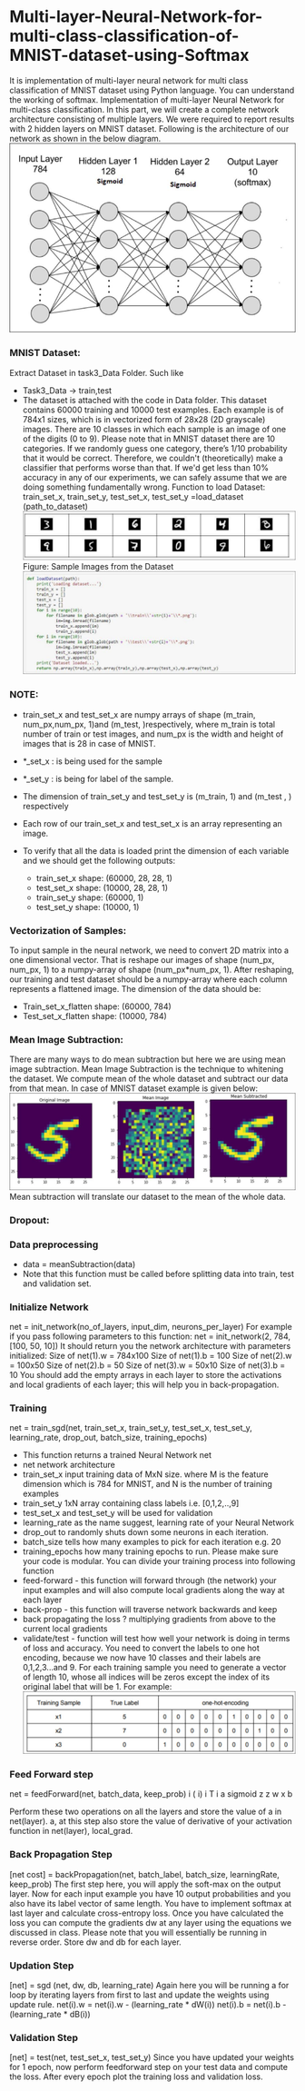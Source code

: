 # Multi-layer-Neural-Network-for-multi-class-classification-of-MNIST-dataset-using-Softmax
It is implementation of multi-layer neural network for multi class classification of MNIST dataset using Python language. You can understand the working of softmax. 
Implementation of multi-layer Neural Network for multi-class classification.
In this part, we will create a complete network architecture consisting of multiple layers. We were required to report results with 2 hidden layers on MNIST dataset. Following is the architecture of our network as shown in the below diagram.
![](Images/1.JPG)
### MNIST Dataset:
Extract Dataset in task3_Data Folder. Such like
- Task3_Data -> train,test
- The dataset is attached with the code in Data folder. This dataset contains 60000 training and 10000 test examples. Each example is of 784x1 sizes, which is in vectorized form of 28x28 (2D grayscale) images. There are 10 classes in which each sample is an image of one of the digits (0 to 9). Please note that in MNIST dataset there are 10 categories. If we randomly guess one category, there’s 1/10 probability that it would be correct. Therefore, we couldn't (theoretically) make a classifier that performs worse than that. If we'd get less than 10% accuracy in any of our experiments, we can safely assume that we are doing something fundamentally wrong.
Function to load Dataset:
train_set_x, train_set_y, test_set_x, test_set_y =load_dataset (path_to_dataset)
![](Images/2.JPG)
Figure: Sample Images from the Dataset
![](Images/3.JPG)
### NOTE:
  - train_set_x and test_set_x are numpy arrays of shape (m_train, num_px,num_px, 1)and (m_test, )respectively, where m_train is total number of train or test images, and num_px is the width and height of images that is 28 in case of MNIST.
  - *_set_x : is being used for the sample
  - *_set_y : is being for label of the sample.
  - The dimension of train_set_y and test_set_y is (m_train, 1) and (m_test , ) respectively
  - Each row of our train_set_x and test_set_x is an array representing an image.
  
- To verify that all the data is loaded print the dimension of each variable and we should get the following outputs:
  - train_set_x shape: (60000, 28, 28, 1)
  - test_set_x shape: (10000, 28, 28, 1)
  - train_set_y shape: (60000, 1)
  - test_set_y shape: (10000, 1)
### Vectorization of Samples:
To input sample in the neural network, we need to convert 2D matrix into a one dimensional vector. That is reshape our images of shape (num_px, num_px, 1) to a numpy-array of shape (num_px*num_px, 1). After reshaping, our training and test dataset should be a numpy-array where each column represents a flattened image. The dimension of the data should be:
  - Train_set_x_flatten shape: (60000, 784)
  - Test_set_x_flatten shape: (10000, 784)

### Mean Image Subtraction:
There are many ways to do mean subtraction but here we are using mean image subtraction. Mean Image Subtraction is the technique to whitening the dataset. We compute mean of the whole dataset and subtract our data from that mean. In case of MNIST dataset example is given below:
![](Images/4.JPG)
Mean subtraction will translate our dataset to the mean of the whole data.
### Dropout:
### Data preprocessing
  - data = meanSubtraction(data)
  - Note that this function must be called before splitting data into train, test and validation set.
### Initialize Network
net = init_network(no_of_layers, input_dim, neurons_per_layer)
For example if you pass following parameters to this function:
net = init_network(2, 784, [100, 50, 10])
It should return you the network architecture with parameters initialized:
Size of net(1).w = 784x100
Size of net(1).b = 100
Size of net(2).w = 100x50
Size of net(2).b = 50
Size of net(3).w = 50x10
Size of net(3).b = 10
You should add the empty arrays in each layer to store the activations and local gradients of each layer; this will help you in back-propagation.
### Training
net = train_sgd(net, train_set_x, train_set_y, test_set_x,
test_set_y, learning_rate, drop_out, batch_size, training_epochs)
  - This function returns a trained Neural Network net
  - net network architecture
  - train_set_x input training data of MxN size. where M is the feature dimension which is 784 for MNIST, and N is the number of training examples
  - train_set_y 1xN array containing class labels i.e. [0,1,2,..,9]
  - test_set_x and test_set_y will be used for validation
  - learning_rate as the name suggest, learning rate of your Neural Network
  - drop_out to randomly shuts down some neurons in each iteration.
  - batch_size tells how many examples to pick for each iteration e.g. 20
  - training_epochs how many training epochs to run.
Please make sure your code is modular. You can divide your training process into following function
  - feed-forward - this function will forward through (the network) your input examples
and will also compute local gradients along the way at each layer
  - back-prop - this function will traverse network backwards and keep
  - back propagating the loss ? multiplying gradients from above to the current local gradients
  - validate/test - function will test how well your network is doing in terms of loss and accuracy.
You need to convert the labels to one hot encoding, because we now have 10 classes and their labels are 0,1,2,3...and 9. For each training sample you need to generate a vector of length 10, whose all indices will be zeros except the index of its original label that will be 1.
For example:
![](Images/5.JPG)
### Feed Forward step
net = feedForward(net, batch_data, keep_prob)
i ( i)
i T i
a sigmoid z
z w x b

Perform these two operations on all the layers and store the value of a in net(layer). a, at this step also store the value of derivative of your activation function in net(layer), local_grad. 
### Back Propagation Step
[net cost] = backPropagation(net, batch_label, batch_size,
learningRate, keep_prob)
The first step here, you will apply the soft-max on the output layer. Now for each input example you have 10 output probabilities and you also have its label vector of same length.
You have to implement softmax at last layer and calculate cross-entropy loss.
Once you have calculated the loss you can compute the gradients dw at any layer using the equations we discussed in class. Please note that you will essentially be running in reverse order. Store dw and db for each layer.
### Updation Step
[net] = sgd (net, dw, db, learning_rate)
Again here you will be running a for loop by iterating layers from first to last and update the weights using update rule.
net(i).w = net(i).w - (learning_rate * dW(i))
net(i).b = net(i).b - (learning_rate * dB(i))
### Validation Step
[net] = test(net, test_set_x, test_set_y)
Since you have updated your weights for 1 epoch, now perform feedforward step on your test data and compute the loss. After every epoch plot the training loss and validation loss.


